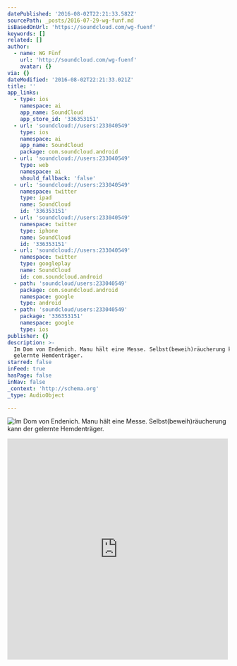 ```yaml
---
datePublished: '2016-08-02T22:21:33.582Z'
sourcePath: _posts/2016-07-29-wg-funf.md
isBasedOnUrl: 'https://soundcloud.com/wg-fuenf'
keywords: []
related: []
author:
  - name: WG Fünf
    url: 'http://soundcloud.com/wg-fuenf'
    avatar: {}
via: {}
dateModified: '2016-08-02T22:21:33.021Z'
title: ''
app_links:
  - type: ios
    namespace: ai
    app_name: SoundCloud
    app_store_id: '336353151'
  - url: 'soundcloud://users:233040549'
    type: ios
    namespace: ai
    app_name: SoundCloud
    package: com.soundcloud.android
  - url: 'soundcloud://users:233040549'
    type: web
    namespace: ai
    should_fallback: 'false'
  - url: 'soundcloud://users:233040549'
    namespace: twitter
    type: ipad
    name: SoundCloud
    id: '336353151'
  - url: 'soundcloud://users:233040549'
    namespace: twitter
    type: iphone
    name: SoundCloud
    id: '336353151'
  - url: 'soundcloud://users:233040549'
    namespace: twitter
    type: googleplay
    name: SoundCloud
    id: com.soundcloud.android
  - path: 'soundcloud/users:233040549'
    package: com.soundcloud.android
    namespace: google
    type: android
  - path: 'soundcloud/users:233040549'
    package: '336353151'
    namespace: google
    type: ios
publisher: {}
description: >-
  Im Dom von Endenich. Manu hält eine Messe. Selbst(beweih)räucherung kann der
  gelernte Hemdenträger. 
starred: false
inFeed: true
hasPage: false
inNav: false
_context: 'http://schema.org'
_type: AudioObject

---
```

![Im Dom von Endenich. Manu hält eine Messe. Selbst(beweih)räucherung kann der gelernte Hemdenträger. ](https://the-grid-user-content.s3-us-west-2.amazonaws.com/c2bdcc2d-8f6a-407f-9c71-bb9d604f25ba.jpg)

<iframe src="https://cdn.embedly.com/widgets/media.html?src=https%3A%2F%2Fw.soundcloud.com%2Fplayer%2F%3Fvisual%3Dtrue%26url%3Dhttp%253A%252F%252Fapi.soundcloud.com%252Fusers%252F233040549%26show_artwork%3Dtrue&amp;url=https%3A%2F%2Fsoundcloud.com%2Fwg-fuenf&amp;image=http%3A%2F%2Fi1.sndcdn.com%2Favatars-000240936089-fnpavd-t500x500.jpg&amp;key=b7d04c9b404c499eba89ee7072e1c4f7&amp;type=text%2Fhtml&amp;schema=soundcloud" width="500" height="500" scrolling="no" frameborder="0" allowfullscreen="" style=""></iframe>